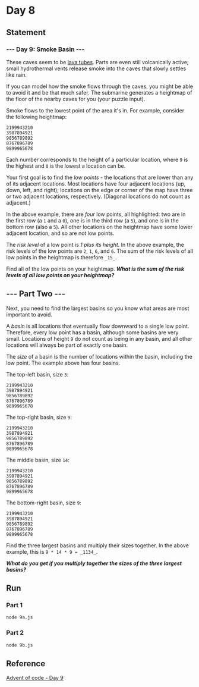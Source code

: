 # Day 8
## Statement
### --- Day 9: Smoke Basin ---

These caves seem to be [lava tubes](https://en.wikipedia.org/wiki/Lava_tube). Parts are even still volcanically active; small hydrothermal vents release smoke into the caves that slowly settles like rain.

If you can model how the smoke flows through the caves, you might be able to avoid it and be that much safer. The submarine generates a heightmap of the floor of the nearby caves for you (your puzzle input).

Smoke flows to the lowest point of the area it's in. For example, consider the following heightmap:


```
2199943210
3987894921
9856789892
8767896789
9899965678
```

Each number corresponds to the height of a particular location, where `9` is the highest and `0` is the lowest a location can be.

Your first goal is to find the _low points_ - the locations that are lower than any of its adjacent locations. Most locations have four adjacent locations (up, down, left, and right); locations on the edge or corner of the map have three or two adjacent locations, respectively. (Diagonal locations do not count as adjacent.)

In the above example, there are _four_ low points, all highlighted: two are in the first row (a `1` and a `0`), one is in the third row (a `5`), and one is in the bottom row (also a `5`). All other locations on the heightmap have some lower adjacent location, and so are not low points.

The _risk level_ of a low point is _1 plus its height_. In the above example, the risk levels of the low points are `2`, `1`, `6`, and `6`. The sum of the risk levels of all low points in the heightmap is therefore `_15_`.

Find all of the low points on your heightmap. **_What is the sum of the risk levels of all low points on your heightmap?_**

## --- Part Two ---

Next, you need to find the largest basins so you know what areas are most important to avoid.

A _basin_ is all locations that eventually flow downward to a single low point. Therefore, every low point has a basin, although some basins are very small. Locations of height `9` do not count as being in any basin, and all other locations will always be part of exactly one basin.

The _size_ of a basin is the number of locations within the basin, including the low point. The example above has four basins.

The top-left basin, size `3`:


```
2199943210
3987894921
9856789892
8767896789
9899965678
```


The top-right basin, size `9`:


```
2199943210
3987894921
9856789892
8767896789
9899965678
```


The middle basin, size `14`:


```
2199943210
3987894921
9856789892
8767896789
9899965678
```


The bottom-right basin, size `9`:


```
2199943210
3987894921
9856789892
8767896789
9899965678
```


Find the three largest basins and multiply their sizes together. In the above example, this is `9 * 14 * 9 = _1134_`.

**_What do you get if you multiply together the sizes of the three largest basins?_**
## Run
### Part 1
```sh
node 9a.js
```
### Part 2
```sh
node 9b.js
```
## Reference
[Advent of code - Day 9](https://adventofcode.com/2021/day/9)

